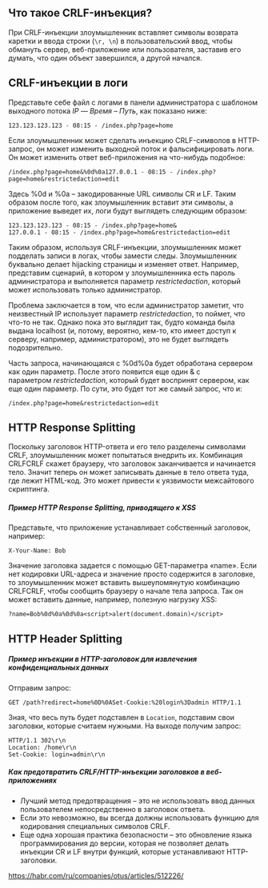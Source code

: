 ## Что такое CRLF-инъекция?

При CRLF-инъекции злоумышленник вставляет символы возврата каретки и ввода строки (`\r, \n`) в пользовательский ввод, чтобы обмануть сервер, веб-приложение или пользователя, заставив его думать, что один объект завершился, а другой начался.


## CRLF-инъекции в логи

  
Представьте себе файл с логами в панели администратора с шаблоном выходного потока _IP — Время – Путь_, как показано ниже:

```
123.123.123.123 - 08:15 - /index.php?page=home
```

Если злоумышленник может сделать инъекцию CRLF-символов в HTTP-запрос, он может изменить выходной поток и фальсифицировать логи. Он может изменить ответ веб-приложения на что-нибудь подобное:

```
/index.php?page=home&%0d%0a127.0.0.1 - 08:15 - /index.php?page=home&restrictedaction=edit
```

Здесь %0d и %0a – закодированные URL символы CR и LF. Таким образом после того, как злоумышленник вставит эти символы, а приложение выведет их, логи будут выглядеть следующим образом:

```
123.123.123.123 - 08:15 - /index.php?page=home&
127.0.0.1 - 08:15 - /index.php?page=home&restrictedaction=edit
```

Таким образом, используя CRLF-инъекции, злоумышленник может подделать записи в логах, чтобы замести следы. Злоумышленник буквально делает hijacking страницы и изменяет ответ. Например, представим сценарий, в котором у злоумышленника есть пароль администратора и выполняется параметр _restrictedaction_, который может использовать только администратор.

Проблема заключается в том, что если администратор заметит, что неизвестный IP использует параметр _restrictedaction_, то поймет, что что-то не так. Однако пока это выглядит так, будто команда была выдана localhost (и, потому, вероятно, кем-то, кто имеет доступ к серверу, например, администратором), это не будет выглядеть подозрительно.

Часть запроса, начинающаяся с %0d%0a будет обработана сервером как один параметр. После этого появится еще один & с параметром _restrictedaction_, который будет воспринят сервером, как еще один параметр. По сути, это будет тот же самый запрос, что и:

```
/index.php?page=home&restrictedaction=edit
```


## HTTP Response Splitting

Поскольку заголовок HTTP-ответа и его тело разделены символами CRLF, злоумышленник может попытаться внедрить их. Комбинация CRLFCRLF скажет браузеру, что заголовок заканчивается и начинается тело. Значит теперь он может записывать данные в тело ответа туда, где лежит HTML-код. Это может привести к уязвимости межсайтового скриптинга.

##### Пример HTTP Response Splitting, приводящего к XSS

Представьте, что приложение устанавливает собственный заголовок, например:

```
X-Your-Name: Bob
```

Значение заголовка задается с помощью GET-параметра «name». Если нет кодировки URL-адреса и значение просто содержится в заголовке, то злоумышленник может вставить вышеупомянутую комбинацию CRLFCRLF, чтобы сообщить браузеру о начале тела запроса. Так он может вставить данные, например, полезную нагрузку XSS:

```
?name=Bob%0d%0a%0d%0a<script>alert(document.domain)</script>
```


## HTTP Header Splitting


##### Пример инъекции в HTTP-заголовок для извлечения конфиденциальных данных

Отправим запрос:

```
GET /path?redirect=home%0D%0ASet-Cookie:%20login%3Dadmin HTTP/1.1 
```

Зная, что весь путь будет подставлен в `Location`, подставим свои заголовки, которые считаем нужными. На выходе получим запрос:

```
HTTP/1.1 302\r\n
Location: /home\r\n
Set-Cookie: login=admin\r\n
```

#####  Как предотвратить CRLF/HTTP-инъекции заголовков в веб-приложениях

- Лучший метод предотвращения – это не использовать ввод данных пользователем непосредственно в заголовок ответа. 
- Если это невозможно, вы всегда должны использовать функцию для кодирования специальных символов CRLF. 
- Еще одна хорошая практика безопасности – это обновление языка программирования до версии, которая не позволяет делать инъекции CR и LF внутри функций, которые устанавливают HTTP-заголовки.


https://habr.com/ru/companies/otus/articles/512226/